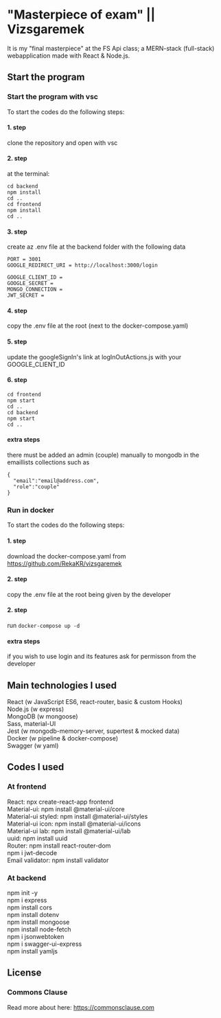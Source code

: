 # "Masterpiece of exam" || Vizsgaremek
It is my "final masterpiece" at the FS Api class; a MERN-stack (full-stack) webapplication made with React & Node.js.

## Start the program
### Start the program with vsc
To start the codes do the following steps:

#### 1. step
clone the repository and open with vsc

#### 2. step
at the terminal:
```
cd backend
npm install
cd ..
cd frontend
npm install
cd ..
```

#### 3. step
create az .env file at the backend folder with the following data
```
PORT = 3001
GOOGLE_REDIRECT_URI = http://localhost:3000/login

GOOGLE_CLIENT_ID = 
GOOGLE_SECRET = 
MONGO_CONNECTION = 
JWT_SECRET = 
```

#### 4. step
copy the .env file at the root (next to the docker-compose.yaml)

#### 5. step
update the googleSignIn's link at logInOutActions.js with your GOOGLE_CLIENT_ID

#### 6. step
```
cd frontend
npm start
cd ..
cd backend
npm start
cd ..
```

#### extra steps
there must be added an admin (couple) manually to mongodb in the emaillists collections such as
```
{
  "email":"email@address.com",
  "role":"couple"
}
```

### Run in docker
To start the codes do the following steps:

#### 1. step
download the docker-compose.yaml from https://github.com/RekaKR/vizsgaremek

#### 2. step
copy the .env file at the root being given by the developer

#### 2. step
run `docker-compose up -d`

#### extra steps
if you wish to use login and its features ask for permisson from the developer


## Main technologies I used
React (w JavaScript ES6, react-router, basic & custom Hooks) \
Node.js (w express) \
MongoDB (w mongoose) \
Sass, material-UI \
Jest (w mongodb-memory-server, supertest & mocked data) \
Docker (w pipeline & docker-compose) \
Swagger (w yaml)


## Codes I used
### At frontend
React: npx create-react-app frontend \
Material-ui: npm install @material-ui/core \
Material-ui styled: npm install @material-ui/styles \
Material-ui icon: npm install @material-ui/icons \
Material-ui lab: npm install @material-ui/lab \
uuid: npm install uuid \
Router: npm install react-router-dom \
npm i jwt-decode \
Email validator: npm install validator

### At backend
npm init -y \
npm i express \
npm install cors \
npm install dotenv \
npm install mongoose \
npm install node-fetch \
npm i jsonwebtoken \
npm i swagger-ui-express \
npm install yamljs


## License
### Commons Clause
Read more about here: https://commonsclause.com
